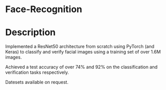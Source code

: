 # Face-Recognition
# Description

Implemented a ResNet50 architecture from scratch using PyTorch (and Keras) to classify and verify facial images using a training set of over 1.6M images. 

Achieved a test accuracy of over 74% and 92% on the classification and verification tasks respectively.

Datesets available on request.


